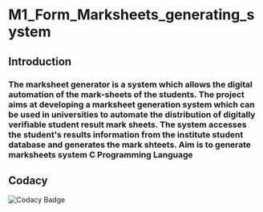 # M1_Form_Marksheets_generating_system

## Introduction
### The marksheet generator is a system which allows the digital automation of the mark-sheets of the students. The project aims at developing a marksheet generation system which can be used in universities to automate the distribution of digitally verifiable student result mark sheets. The system accesses the student's results information from the institute student database and generates the mark shteets. Aim is to generate marksheets system C Programming Language

## Codacy
![Codacy Badge](https://app.codacy.com/project/badge/Grade/5dd59a6341854624acd94932832c826b)
